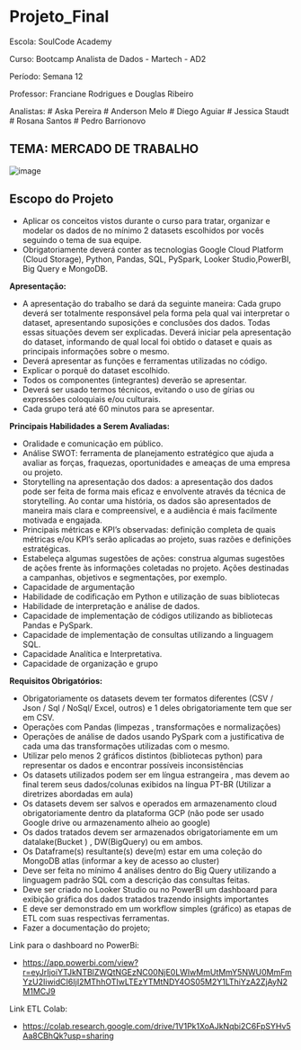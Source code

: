 # Projeto_Final

Escola: SoulCode Academy

Curso: Bootcamp Analista de Dados - Martech - AD2

Período: Semana 12

Professor: Franciane Rodrigues e Douglas Ribeiro

Analistas: # Aska Pereira
           # Anderson Melo
           # Diego Aguiar
           # Jessica Staudt
           # Rosana Santos
           # Pedro Barrionovo





## **TEMA: MERCADO DE TRABALHO**

![image](https://github.com/rosanaalessandra/Bootcamp_Analise_de_Dados_SoulCode/assets/126611257/987bf208-2618-48c5-89c5-e28a3408187c)



       

## **Escopo do Projeto**

* Aplicar os conceitos vistos durante o curso para tratar, organizar e modelar os dados de no mínimo 2 datasets escolhidos por vocês seguindo o tema de sua equipe.
* Obrigatoriamente deverá conter as tecnologias Google Cloud Platform (Cloud Storage), Python, Pandas, SQL, PySpark, Looker Studio,PowerBI, Big Query e MongoDB. 

**Apresentação:**

* A apresentação do trabalho se dará da seguinte maneira: Cada grupo deverá ser totalmente responsável pela forma pela qual vai interpretar o dataset, apresentando suposições e conclusões dos dados. Todas essas situações devem ser explicadas. Deverá iniciar pela apresentação do dataset, informando de qual local foi obtido o dataset e quais as principais informações sobre o mesmo.
* Deverá apresentar as funções e ferramentas utilizadas no código.
* Explicar o porquê do dataset escolhido.
* Todos os componentes (integrantes) deverão se apresentar.
* Deverá ser usado termos técnicos, evitando o uso de gírias ou expressões coloquiais e/ou culturais.
* Cada grupo terá até 60 minutos para se apresentar.
  
**Principais Habilidades a Serem Avaliadas:**
  
* Oralidade e comunicação em público.
* Análise SWOT: ferramenta de planejamento estratégico que ajuda a avaliar as forças, fraquezas, oportunidades e ameaças de uma empresa ou projeto.
* Storytelling na apresentação dos dados: a apresentação dos dados pode ser feita de forma mais eficaz e envolvente através da técnica de storytelling. Ao contar uma história, os dados são apresentados de maneira mais clara e compreensível, e a audiência é mais facilmente motivada e engajada.
* Principais métricas e KPI’s observadas: definição completa de quais métricas e/ou KPI’s serão aplicadas ao projeto, suas razões e definições estratégicas.
* Estabeleça algumas sugestões de ações: construa algumas sugestões de ações frente às informações coletadas no projeto. Ações destinadas a campanhas, objetivos e segmentações, por exemplo.
* Capacidade de argumentação
* Habilidade de codificação em Python e utilização de suas bibliotecas
* Habilidade de interpretação e análise de dados.
* Capacidade de implementação de códigos utilizando as bibliotecas Pandas e PySpark.
* Capacidade de implementação de consultas utilizando a linguagem SQL.
* Capacidade Analítica e Interpretativa.
* Capacidade de organização e grupo

**Requisitos Obrigatórios:**

* Obrigatoriamente os datasets devem ter formatos diferentes (CSV / Json / Sql / NoSql/ Excel, outros) e 1 deles obrigatoriamente tem que ser em CSV.
* Operações com Pandas (limpezas , transformações e normalizações) 
* Operações de análise de dados usando PySpark com a justificativa de cada uma das transformações utilizadas com o mesmo.
* Utilizar pelo menos 2 gráficos distintos (bibliotecas python) para representar os dados e encontrar possíveis inconsistências
* Os datasets utilizados podem ser em língua estrangeira , mas devem ao final terem seus dados/colunas exibidos na língua PT-BR (Utilizar a diretrizes abordadas em aula)
* Os datasets devem ser salvos e operados em armazenamento cloud obrigatoriamente dentro da plataforma GCP (não pode ser usado Google drive ou armazenamento alheio ao google)
* Os dados tratados devem ser armazenados obrigatoriamente em um datalake(Bucket ) , DW(BigQuery) ou em ambos.
* Os Dataframe(s) resultante(s) deve(m) estar em uma coleção do MongoDB atlas (informar a key de acesso ao cluster) 
* Deve ser feita no mínimo 4 análises dentro do Big Query utilizando a linguagem padrão SQL com a descrição das consultas feitas.
* Deve ser criado no Looker Studio ou no PowerBI um dashboard para exibição gráfica dos dados tratados trazendo insights importantes
* E deve ser demonstrado em um workflow simples (gráfico) as etapas de ETL com suas respectivas ferramentas.
* Fazer a documentação do projeto;


Link para o dashboard no PowerBi:

 * https://app.powerbi.com/view?r=eyJrIjoiYTJkNTBlZWQtNGEzNC00NjE0LWIwMmUtMmY5NWU0MmFmYzU2IiwidCI6IjI2MThhOTIwLTEzYTMtNDY4OS05M2Y1LThiYzA2ZjAyN2M1MCJ9

Link  ETL Colab:

 * https://colab.research.google.com/drive/1V1Pk1XoAJkNqbi2C6FpSYHv5Aa8CBhQk?usp=sharing
